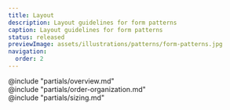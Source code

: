 ```yaml
---
title: Layout
description: Layout guidelines for form patterns
caption: Layout guidelines for form patterns
status: released
previewImage: assets/illustrations/patterns/form-patterns.jpg
navigation:
  order: 2
---
```


<section data-tab="Overview">
  @include "partials/overview.md"
</section>

<section data-tab="Order and organization">
  @include "partials/order-organization.md"
</section>

<section data-tab="Sizing">
  @include "partials/sizing.md"
</section>